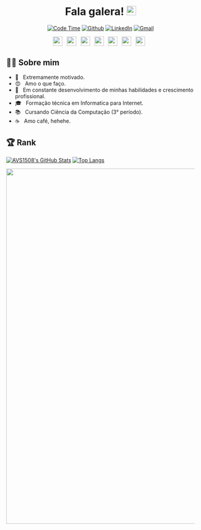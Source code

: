<h1 align="center"> Fala galera! <img src="https://media.giphy.com/media/hvRJCLFzcasrR4ia7z/giphy.gif" width="25px"></h1>

<p align="center">
  <a href="https://github.com/goncadanilo/"><img alt="Code Time" src="https://img.shields.io/endpoint?style=flat&url=https://codetime-api.datreks.com/badge/766?logoColor=white%26project=%26recentMS=0%26showProject=false" /></a>
 <a href="https://github.com/goncadanilo/"><img alt="Github" src="https://img.shields.io/badge/Github-goncadanilo-blueviolet?logo=github"></a>
 <a href="https://www.linkedin.com/in/goncadanilo/"><img alt="LinkedIn" src="https://img.shields.io/badge/LinkedIn-Danilo_Gonçalves-blue?logo=linkedin"></a>
 <a href="mailto:gonca.danilo@gmal.com"><img alt="Gmail" src="https://img.shields.io/badge/Gmail-gonca.danilo@gmail.com-red?logo=gmail"></a>
</p>

<p align="center">
  <img height="25" alt="" src="https://img.shields.io/badge/TypeScript-fff?style=social&logo=typescript">&nbsp;&nbsp;
  <img height="25" alt="" src="https://img.shields.io/badge/React JS-fff?style=social&logo=react&logoColor=61dafb">&nbsp;&nbsp;
  <img height="25" alt="" src="https://img.shields.io/badge/NestJS-fff?style=social&logo=nestjs&logoColor=ea2845">&nbsp;&nbsp;
  <img height="25" alt="" src="https://img.shields.io/badge/GraphQL-fff?style=social&logo=graphql&logoColor=e10098">&nbsp;&nbsp;
  <img height="25" alt="" src="https://img.shields.io/badge/PostgreSQL-fff?style=social&logo=postgresql&logoColor=blue">&nbsp;&nbsp;
  <img height="25" alt="" src="https://img.shields.io/badge/MongoDB-fff?style=social&logo=mongodb">&nbsp;&nbsp;
  <img height="25" alt="" src="https://img.shields.io/badge/Docker-fff?style=social&logo=docker">&nbsp;&nbsp;
</p>

<h2> 👨‍💻 Sobre mim </h2>

- :muscle: &nbsp; Extremamente motivado.
- 😍 &nbsp; Amo o que faço.
- 🚀 &nbsp; Em constante desenvolvimento de minhas habilidades e crescimento profissional.
- 🎓 &nbsp; Formação técnica em Informatica para Internet.
- 📚 &nbsp; Cursando Ciência da Computação (3° período).
- ☕ &nbsp; Amo café, hehehe. 

<h2> 🏆 Rank </h2>

[![AVS1508's GitHub Stats](https://github-readme-stats.vercel.app/api/?username=goncadanilo&show_icons=true&count_private=true&include_all_commits=true&hide_border=true)](https://github.com/goncadanilo)
[![Top Langs](https://github-readme-stats.vercel.app/api/top-langs/?username=goncadanilo&layout=compact&hide_border=true)](https://github.com/goncadanilo)


<img width=950 src="https://github-profile-trophy.vercel.app/?username=goncadanilo&margin-w=20 (https://github.com/ryo-ma/github-profile-trophy)">
